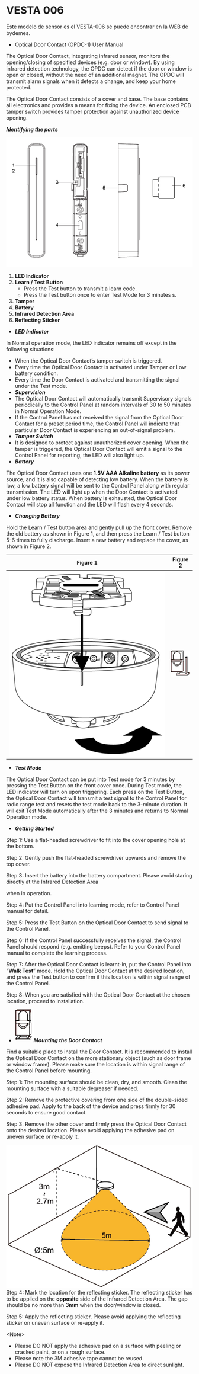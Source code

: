 # VESTA 006

Este modelo de sensor es el VESTA-006 se puede encontrar en la WEB de bydemes.&#x20;

* Optical Door Contact (OPDC-1) User Manual

The Optical Door Contact, integrating infrared sensor, monitors the opening/closing of specified devices (e.g. door or window). By using infrared detection technology, the OPDC can detect if the door or window is open or closed, without the need of an additional magnet. The OPDC will transmit alarm signals when it detects a change, and keep your home protected.

The Optical Door Contact consists of a cover and base. The base contains all electronics and provides a means for fixing the device. An enclosed PCB tamper switch provides tamper protection against unauthorized device opening.

_**Identifying the parts**_

![](<.gitbook/assets/0 (13).png>)

1. **LED Indicator**
2. **Learn / Test Button**
   * Press the Test button to transmit a learn code.
   * Press the Test button once to enter Test Mode for 3 minutes s.
3. **Tamper**
4. **Battery**
5. **Infrared Detection Area**
6. **Reflecting Sticker**

* _**LED Indicator**_

In Normal operation mode, the LED indicator remains off except in the following situations:

* When the Optical Door Contact’s tamper switch is triggered.
* Every time the Optical Door Contact is activated under Tamper or Low battery condition.
* Every time the Door Contact is activated and transmitting the signal under the Test mode.
* _**Supervision**_
* The Optical Door Contact will automatically transmit Supervisory signals periodically to the Control Panel at random intervals of 30 to 50 minutes in Normal Operation Mode.
* If the Control Panel has not received the signal from the Optical Door Contact for a preset period time, the Control Panel will indicate that particular Door Contact is experiencing an out-of-signal problem.
* _**Tamper Switch**_
* It is designed to protect against unauthorized cover opening. When the tamper is triggered, the Optical Door Contact will emit a signal to the Control Panel for reporting, the LED will also light up.
* _**Battery**_

The Optical Door Contact uses one **1.5V AAA Alkaline battery** as its power source, and it is also capable of detecting low battery. When the battery is low, a low battery signal will be sent to the Control Panel along with regular transmission. The LED will light up when the Door Contact is activated under low battery status. When battery is exhausted, the Optical Door Contact will stop all function and the LED will flash every 4 seconds.

* _**Changing Battery**_

Hold the Learn / Test button area and gently pull up the front cover. Remove the old battery as shown in Figure 1, and then press the Learn / Test button 5-6 times to fully discharge. Insert a new battery and replace the cover, as shown in Figure 2.

| Figure 1                                                           | Figure 2                                                           |
| ------------------------------------------------------------------ | ------------------------------------------------------------------ |
| <img src=".gitbook/assets/1 (11).png" alt="" data-size="original"> | <img src=".gitbook/assets/2 (11).png" alt="" data-size="original"> |

* _**Test Mode**_

The Optical Door Contact can be put into Test mode for 3 minutes by pressing the Test Button on the front cover once. During Test mode, the LED indicator will turn on upon triggering. Each press on the Test Button, the Optical Door Contact will transmit a test signal to the Control Panel for radio range test and resets the test mode back to the 3-minute duration. It will exit Test Mode automatically after the 3 minutes and returns to Normal Operation mode.

* _**Getting Started**_

Step 1: Use a flat-headed screwdriver to fit into the cover opening hole at the bottom.

Step 2: Gently push the flat-headed screwdriver upwards and remove the top cover.

Step 3: Insert the battery into the battery compartment. Please avoid staring directly at the Infrared Detection Area

when in operation.

Step 4: Put the Control Panel into learning mode, refer to Control Panel manual for detail.

Step 5: Press the Test Button on the Optical Door Contact to send signal to the Control Panel.

Step 6: If the Control Panel successfully receives the signal, the Control Panel should respond (e.g. emitting beeps). Refer to your Control Panel manual to complete the learning process.

Step 7: After the Optical Door Contact is learnt-in, put the Control Panel into “**Walk Test**” mode. Hold the Optical Door Contact at the desired location, and press the Test button to confirm if this location is within signal range of the Control Panel.

Step 8: When you are satisfied with the Optical Door Contact at the chosen location, proceed to installation.

* ![](<.gitbook/assets/3 (10).png>)_**Mounting the Door Contact**_

Find a suitable place to install the Door Contact. It is recommended to install the Optical Door Contact on the more stationary object (such as door frame or window frame). Please make sure the location is within signal range of the Control Panel before mounting.

Step 1: The mounting surface should be clean, dry, and smooth. Clean the mounting surface with a suitable degreaser if needed.

Step 2: Remove the protective covering from one side of the double-sided adhesive pad. Apply to the back of the device and press firmly for 30 seconds to ensure good contact.

Step 3: Remove the other cover and firmly press the Optical Door Contact onto the desired location. Please avoid applying the adhesive pad on uneven surface or re-apply it.

![](<.gitbook/assets/4 (11).png>)Step 4: Mark the location for the reflecting sticker. The reflecting sticker has to be applied on the **opposite** side of the Infrared Detection Area. The gap should be no more than **3mm** when the door/window is closed.

Step 5: Apply the reflecting sticker. Please avoid applying the reflecting sticker on uneven surface or re-apply it.

\<Note>

* Please DO NOT apply the adhesive pad on a surface with peeling or cracked paint, or on a rough surface.
* Please note the 3M adhesive tape cannot be reused.
* Please DO NOT expose the Infrared Detection Area to direct sunlight.
